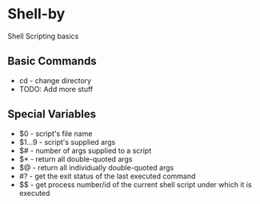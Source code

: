 # Shell-by
Shell Scripting basics

## Basic Commands
- cd  - change directory
- TODO: Add more stuff

## Special Variables

- $0 - script's file name
- $1...9 - script's supplied args 
- $# - number of args supplied to a script
- $* - return all double-quoted args 
- $@ - return all individually double-quoted args
- #? - get the exit status of the last executed command
- $$ - get process number/id of the current shell script under which it is executed

